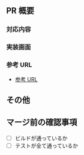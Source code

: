 ## PR 概要

### 対応内容

<!-- PRの対応内容とをここに記入する -->

### 実装画面

<!-- 実装画面のイメージをここにアップロードする -->

### 参考 URL

<!-- 実装時に参考にしたソースがあればここに記入する -->

- [参考 URL](http://hogehoge.example.com)

## その他

<!-- その他何かあればここに記入する-->

## マージ前の確認事項

<!-- 確認不要な場合は、- [対象外]とすること -->

- [ ] ビルドが通っているか
- [ ] テストが全て通っているか
